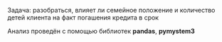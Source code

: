 Задача: разобраться, влияет ли семейное положение и количество детей клиента на факт погашения кредита в срок

Анализ проведён с помощью библиотек <b>pandas</b>, <b>pymystem3</b>

